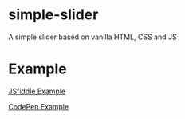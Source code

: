 # simple-slider
A simple slider based on vanilla HTML, CSS and JS


# Example
[JSfiddle Example](https://jsfiddle.net/danchitnis/sLu6rqv2/)

[CodePen Example](https://codepen.io/danchitnis/pen/ZEGYdav)

